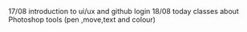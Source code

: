 17/08 introduction to ui/ux and github login 
18/08 today classes about Photoshop tools (pen ,move,text and colour)
